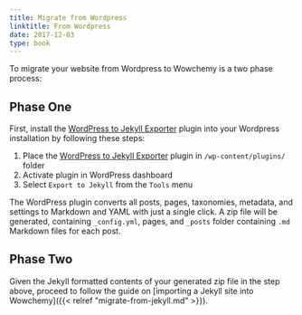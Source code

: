 ```yaml
---
title: Migrate from Wordpress
linktitle: From Wordpress
date: 2017-12-03
type: book
---
```


To migrate your website from Wordpress to Wowchemy is a two phase process:

## Phase One

First, install the [WordPress to Jekyll Exporter](https://wordpress.org/plugins/jekyll-exporter/) plugin into your Wordpress installation by following these steps:

1. Place the [WordPress to Jekyll Exporter](https://wordpress.org/plugins/jekyll-exporter/) plugin in `/wp-content/plugins/` folder
2. Activate plugin in WordPress dashboard
3. Select `Export to Jekyll` from the `Tools` menu

The WordPress plugin converts all posts, pages, taxonomies, metadata, and settings to Markdown and YAML with just a single click. A zip file will be generated, containing `_config.yml`, pages, and `_posts` folder containing `.md` Markdown files for each post.

## Phase Two

Given the Jekyll formatted contents of your generated zip file in the step above, proceed to follow the guide on [importing a Jekyll site into Wowchemy]({{< relref "migrate-from-jekyll.md" >}}).

